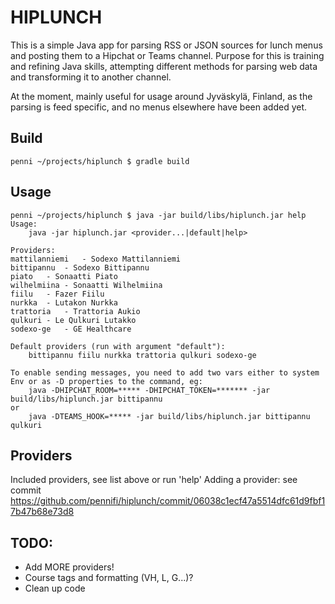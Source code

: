 # HIPLUNCH #

This is a simple Java app for parsing RSS or JSON sources for lunch menus and posting them to a Hipchat or Teams channel. Purpose for this is training and refining Java skills, attempting different methods for parsing web data and transforming it to another channel.

At the moment, mainly useful for usage around Jyväskylä, Finland, as the parsing is feed specific, and no menus elsewhere have been added yet.

## Build ##
```
penni ~/projects/hiplunch $ gradle build
```

## Usage ##
```
penni ~/projects/hiplunch $ java -jar build/libs/hiplunch.jar help
Usage:
	java -jar hiplunch.jar <provider...|default|help>

Providers:
mattilanniemi	- Sodexo Mattilanniemi
bittipannu	- Sodexo Bittipannu
piato	- Sonaatti Piato
wilhelmiina	- Sonaatti Wilhelmiina
fiilu	- Fazer Fiilu
nurkka	- Lutakon Nurkka
trattoria	- Trattoria Aukio
qulkuri	- Le Qulkuri Lutakko
sodexo-ge	- GE Healthcare

Default providers (run with argument "default"):
	bittipannu fiilu nurkka trattoria qulkuri sodexo-ge

To enable sending messages, you need to add two vars either to system Env or as -D properties to the command, eg:
	java -DHIPCHAT_ROOM=***** -DHIPCHAT_TOKEN=******* -jar build/libs/hiplunch.jar bittipannu
or	
	java -DTEAMS_HOOK=***** -jar build/libs/hiplunch.jar bittipannu qulkuri
```

## Providers ##

Included providers, see list above or run 'help'
Adding a provider: see commit https://github.com/pennifi/hiplunch/commit/06038c1ecf47a5514dfc61d9fbf17b47b68e73d8

## TODO: ##

- Add MORE providers!
- Course tags and formatting (VH, L, G...)?
- Clean up code
